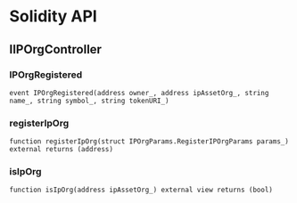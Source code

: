 # Solidity API

## IIPOrgController

### IPOrgRegistered

```solidity
event IPOrgRegistered(address owner_, address ipAssetOrg_, string name_, string symbol_, string tokenURI_)
```

### registerIpOrg

```solidity
function registerIpOrg(struct IPOrgParams.RegisterIPOrgParams params_) external returns (address)
```

### isIpOrg

```solidity
function isIpOrg(address ipAssetOrg_) external view returns (bool)
```

